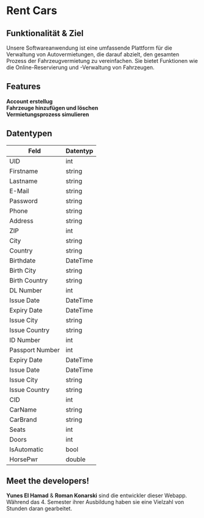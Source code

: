 # Rent Cars

## Funktionalität & Ziel 

Unsere Softwareanwendung ist eine umfassende Plattform für die Verwaltung von Autovermietungen, die darauf abzielt, den gesamten Prozess der Fahrzeugvermietung zu vereinfachen. Sie bietet Funktionen wie die Online-Reservierung und -Verwaltung von Fahrzeugen.

## Features

**Account erstellug** <br>
**Fahrzeuge hinzufügen und löschen** <br>
**Vermietungsprozess simulieren**

## Datentypen

| **Feld**          | **Datentyp**  |
|-------------------|---------------|
| UID               | int           |
| Firstname         | string        |
| Lastname          | string        |
| E-Mail            | string        |
| Password          | string        |
| Phone             | string        |
| Address           | string        |
| ZIP               | int           |
| City              | string        |
| Country           | string        |
| Birthdate         | DateTime      |
| Birth City        | string        |
| Birth Country     | string        |
| DL Number         | int           |
| Issue Date        | DateTime      |
| Expiry Date       | DateTime      |
| Issue City        | string        |
| Issue Country     | string        |
| ID Number         | int           |
| Passport Number   | int           |
| Expiry Date       | DateTime      |
| Issue Date        | DateTime      |
| Issue City        | string        |
| Issue Country     | string        |
| CID               | int           |
| CarName           | string        |
| CarBrand          | string        |
| Seats             | int           |
| Doors             | int           |
| IsAutomatic       | bool          |
| HorsePwr          | double        |

## Meet the developers!

**Yunes El Hamad** & **Roman Konarski** sind die entwickler dieser Webapp. Während das 4. Semester ihrer Ausbildung haben sie eine Vielzahl von Stunden daran gearbeitet. 